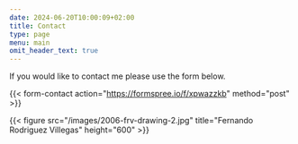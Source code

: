 ```yaml
---
date: 2024-06-20T10:00:09+02:00
title: Contact
type: page
menu: main
omit_header_text: true
---
```


If you would like to contact me please use the form below.

{{< form-contact action="https://formspree.io/f/xpwazzkb" method="post" >}}


{{< figure src="/images/2006-frv-drawing-2.jpg" title="Fernando Rodriguez Villegas" height="600" >}}

